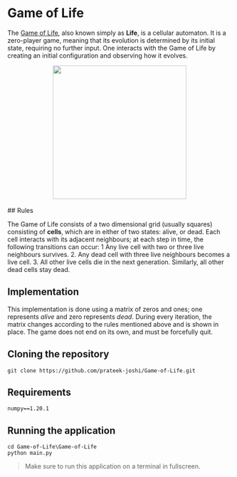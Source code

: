 # Game of Life

The [Game of Life](https://en.wikipedia.org/wiki/Conway%27s_Game_of_Life), also known simply as **Life**, is a cellular automaton. It is a zero-player game, meaning that its evolution is determined by its initial state, requiring no further input. One interacts with the Game of Life by creating an initial configuration and observing how it evolves. 
<br/>
<center><img src="https://user-images.githubusercontent.com/70139937/119540949-a62daa80-bdab-11eb-826c-5e1a18bf9e3c.gif" width="300" height="300"/></center>
<br/>
## Rules

The Game of Life consists of a two dimensional grid (usually squares) consisting of **cells**, which are in either of two states: alive, or dead. Each cell interacts with its adjacent neighbours; at each step in time, the following transitions can occur:
1  Any live cell with two or three live neighbours survives.
2. Any dead cell with three live neighbours becomes a live cell.
3. All other live cells die in the next generation. Similarly, all other dead cells stay dead.


## Implementation

This implementation is done using a matrix of zeros and ones; one represents *alive* and zero represents *dead*. During every iteration, the matrix changes according to the rules mentioned above and is shown in place. The game does not end on its own, and must be forcefully quit.


## Cloning the repository

```
git clone https://github.com/prateek-joshi/Game-of-Life.git
```


## Requirements

```
numpy==1.20.1
```


## Running the application

```
cd Game-of-Life\Game-of-Life
python main.py
```


> Make sure to run this application on a terminal in fullscreen.
